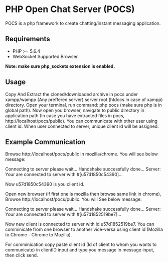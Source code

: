 # PHP Open Chat Server (POCS)

POCS is a php framework to create chatting/instant messaging application.

## Requirements

- PHP >= 5.6.4
- WebSocket Supported Browser

**Note: make sure php_sockets extension is enabled.**

## Usage

Copy And Extract the cloned/downloaded archive in pocs under xampp/wampp (Any preffered server) server root (htdocs in  case of xampp) directory. Open your terminal, run command: php pocs (make sure php is in global path). Now open you browser, navigate to public directory in application path (In case you have extracted files in pocs, http://localhost/pocs/public). You can communicate with other user using client id. When user connected to server, unique client id will be assigned.

## Example Communication 

Browse http://localhost/pocs/public in mozilla/chrome. You will see below message:

Connecting to server please wait...
Handshake successfully done...
Server: Your are connected to server with #[u57d1850c54390]... 


Now u57d1850c54390 is you client id.

Open new browser (if first one is mozilla then browse same link in chrome), Browse http://localhost/pocs/public. You will See below message:


Connecting to server please wait...
Handshake successfully done...
Server: Your are connected to server with #[u57d1852519be7]...


Now new client is connected to server with id u57d1852519be7. You can comminicate from one browser to another vice-versa using client id (Mozilla to Chrome - Chrome to Mozilla).

For comminication copy paste client id (Id of client to whom you wants to communicate) in clientID input and type you message in message input, then click send.
